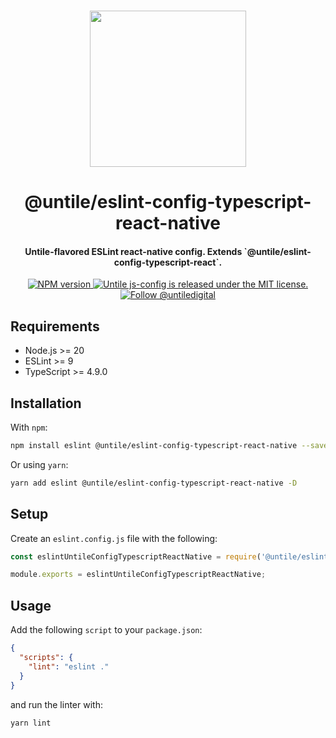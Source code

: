 <p align="center">
  <br><img width="250" src="https://untile.pt/logo.png" /><br>
</p>

<h1 align="center">
  @untile/eslint-config-typescript-react-native
</h1>

<h4 align="center">
  Untile-flavored ESLint react-native config. Extends `@untile/eslint-config-typescript-react`.
</h4>

<p align="center">
  <a href="https://www.npmjs.com/package/@untile/eslint-config-typescript-react-native">
    <img
      src="https://img.shields.io/npm/v/@untile/eslint-config-typescript-react-native.svg?style=for-the-badge"
      alt="NPM version"
    />
  </a>
  <a href="https://github.com/untile/js-configs/blob/main/LICENSE">
    <img
      src="https://img.shields.io/badge/license-MIT-blue.svg?style=for-the-badge"
      alt="Untile js-config is released under the MIT license."
    />
  </a>
  <a href="https://twitter.com/intent/follow?screen_name=untiledigital">
    <img
      src="https://img.shields.io/twitter/follow/untiledigital.svg?label=Follow%20@untiledigital&style=for-the-badge"
      alt="Follow @untiledigital"
    />
  </a>
</p>

## Requirements

- Node.js >= 20
- ESLint >= 9
- TypeScript >= 4.9.0

## Installation

With `npm`:

```sh
npm install eslint @untile/eslint-config-typescript-react-native --save-dev
```

Or using `yarn`:

```sh
yarn add eslint @untile/eslint-config-typescript-react-native -D
```

## Setup

Create an `eslint.config.js` file with the following:

```js
const eslintUntileConfigTypescriptReactNative = require('@untile/eslint-config-typescript-react-native');

module.exports = eslintUntileConfigTypescriptReactNative;
```

## Usage

Add the following `script` to your `package.json`:

```json
{
  "scripts": {
    "lint": "eslint ."
  }
}
```

and run the linter with:

```sh
yarn lint
```
